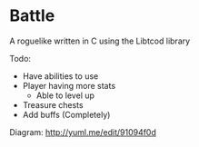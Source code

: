 Battle  
======

A roguelike written in C using the Libtcod library

Todo:
- Have abilities to use
- Player having more stats
	- Able to level up
- Treasure chests
- Add buffs (Completely)

Diagram: http://yuml.me/edit/91094f0d